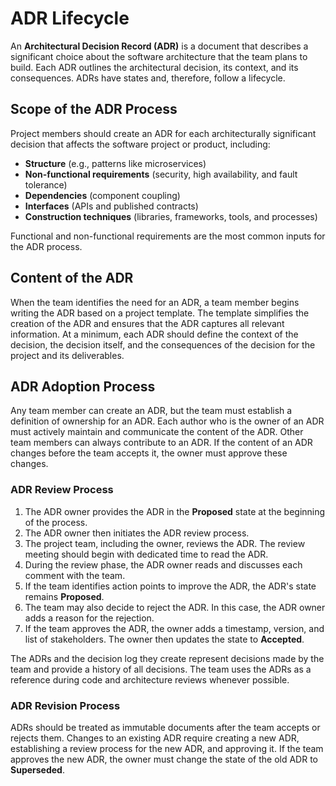 # ADR Lifecycle

An **Architectural Decision Record (ADR)** is a document that describes a significant choice about the software architecture that the team plans to build. Each ADR outlines the architectural decision, its context, and its consequences. ADRs have states and, therefore, follow a lifecycle.

## Scope of the ADR Process

Project members should create an ADR for each architecturally significant decision that affects the software project or product, including:

- **Structure** (e.g., patterns like microservices)
- **Non-functional requirements** (security, high availability, and fault tolerance)
- **Dependencies** (component coupling)
- **Interfaces** (APIs and published contracts)
- **Construction techniques** (libraries, frameworks, tools, and processes)

Functional and non-functional requirements are the most common inputs for the ADR process.

## Content of the ADR

When the team identifies the need for an ADR, a team member begins writing the ADR based on a project template. The template simplifies the creation of the ADR and ensures that the ADR captures all relevant information. At a minimum, each ADR should define the context of the decision, the decision itself, and the consequences of the decision for the project and its deliverables.

## ADR Adoption Process

Any team member can create an ADR, but the team must establish a definition of ownership for an ADR. Each author who is the owner of an ADR must actively maintain and communicate the content of the ADR. Other team members can always contribute to an ADR. If the content of an ADR changes before the team accepts it, the owner must approve these changes.

### ADR Review Process

1. The ADR owner provides the ADR in the **Proposed** state at the beginning of the process.
2. The ADR owner then initiates the ADR review process.
3. The project team, including the owner, reviews the ADR. The review meeting should begin with dedicated time to read the ADR.
4. During the review phase, the ADR owner reads and discusses each comment with the team.
5. If the team identifies action points to improve the ADR, the ADR's state remains **Proposed**.
6. The team may also decide to reject the ADR. In this case, the ADR owner adds a reason for the rejection.
7. If the team approves the ADR, the owner adds a timestamp, version, and list of stakeholders. The owner then updates the state to **Accepted**.

The ADRs and the decision log they create represent decisions made by the team and provide a history of all decisions. The team uses the ADRs as a reference during code and architecture reviews whenever possible.

### ADR Revision Process

ADRs should be treated as immutable documents after the team accepts or rejects them. Changes to an existing ADR require creating a new ADR, establishing a review process for the new ADR, and approving it. If the team approves the new ADR, the owner must change the state of the old ADR to **Superseded**.
